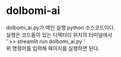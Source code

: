 # dolbomi-ai

dolbomi_ai.py가 메인 실행 python 소스코드이다.  
실행은 코드들이 있는 디렉터리 위치의 터미널에서  
' >> streamlit run dolbomi_ai.py '  
위 명령어를 입력해 페이지를 실행하면 된다.  

